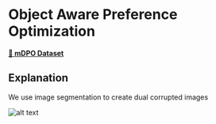 # Object Aware Preference Optimization

[**🤗 mDPO Dataset**](https://huggingface.co/datasets/fwnlp/mDPO-preference-data)

## Explanation
We use image segmentation to create dual corrupted images

![alt text](mDPO/results/img_seg_corruption.png)
